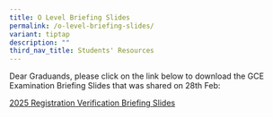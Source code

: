 ```yaml
---
title: O Level Briefing Slides
permalink: /o-level-briefing-slides/
variant: tiptap
description: ""
third_nav_title: Students' Resources
---
```

<p>Dear Graduands, please click on the link below to download the GCE Examination
Briefing Slides that was shared on 28th Feb:</p>
<p></p>
<p><a href="/files/2025_Registration_Verification_Briefing_Slides_28_Feb_2025_v2.pdf" rel="noopener nofollow" target="_blank">2025 Registration Verification Briefing Slides</a>
</p>
<p></p>
<p></p>